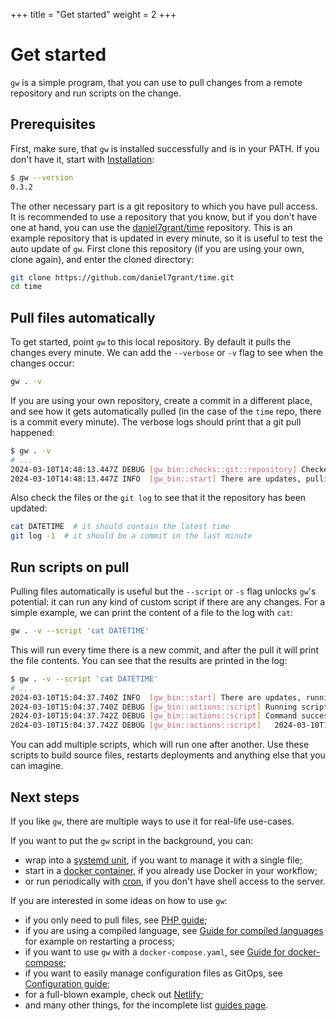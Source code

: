 +++
title = "Get started"
weight = 2
+++

# Get started

`gw` is a simple program, that you can use to pull changes from a remote repository and run scripts on the change.

## Prerequisites

First, make sure, that `gw` is installed successfully and is in your PATH. If you don't have it, start with [Installation](/usage/installation):

```sh
$ gw --version
0.3.2
```

The other necessary part is a git repository to which you have pull access. It is recommended to use a repository that you know, but if you don't have one at hand, you can use the [daniel7grant/time](https://github.com/daniel7grant/time) repository. This is an example repository that is updated in every minute, so it is useful to test the auto update of `gw`. First clone this repository (if you are using your own, clone again), and enter the cloned directory:

```sh
git clone https://github.com/daniel7grant/time.git
cd time
```

## Pull files automatically

To get started, point `gw` to this local repository. By default it pulls the changes every minute. We can add the `--verbose` or `-v` flag to see when the changes occur:

```sh
gw . -v
```

If you are using your own repository, create a commit in a different place, and see how it gets automatically pulled (in the case of the `time` repo, there is a commit every minute). The verbose logs should print that a git pull happened:

```sh
$ gw . -v
# ...
2024-03-10T14:48:13.447Z DEBUG [gw_bin::checks::git::repository] Checked out fc23d21 on branch main.
2024-03-10T14:48:13.447Z INFO  [gw_bin::start] There are updates, pulling.
```

Also check the files or the `git log` to see that it the repository has been updated:

```sh
cat DATETIME  # it should contain the latest time
git log -1  # it should be a commit in the last minute
```

## Run scripts on pull

Pulling files automatically is useful but the `--script` or `-s` flag unlocks `gw`'s potential: it can run any kind of custom script if there are any changes. For a simple example, we can print the content of a file to the log with `cat`:

```sh
gw . -v --script 'cat DATETIME'
```

This will run every time there is a new commit, and after the pull it will print the file contents. You can see that the results are printed in the log:

```sh
$ gw . -v --script 'cat DATETIME'
# ...
2024-03-10T15:04:37.740Z INFO  [gw_bin::start] There are updates, running scripts.
2024-03-10T15:04:37.740Z DEBUG [gw_bin::actions::script] Running script: cat DATETIME in directory /home/grant/Development/quick/time.
2024-03-10T15:04:37.742Z DEBUG [gw_bin::actions::script] Command success, output:
2024-03-10T15:04:37.742Z DEBUG [gw_bin::actions::script]   2024-03-10T15:04:01+0000
```

You can add multiple scripts, which will run one after another. Use these scripts to build source files, restarts deployments and anything else that you can imagine.

## Next steps

If you like `gw`, there are multiple ways to use it for real-life use-cases.

If you want to put the `gw` script in the background, you can:

- wrap into a [systemd unit](/usage/systemd), if you want to manage it with a single file;
- start in a [docker container](/usage/docker), if you already use Docker in your workflow;
- or run periodically with [cron](/usage/crontab), if you don't have shell access to the server.

If you are interested in some ideas on how to use `gw`:

- if you only need to pull files, see [PHP guide](/guides/php);
- if you are using a compiled language, see [Guide for compiled languages](/guides/compiled) for example on restarting a process;
- if you want to use `gw` with a `docker-compose.yaml`, see [Guide for docker-compose](guides/docker-compose);
- if you want to easily manage configuration files as GitOps, see [Configuration guide](/guides/configuration);
- for a full-blown example, check out [Netlify](/guides/netlify);
- and many other things, for the incomplete list [guides page](/guides).
